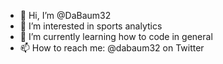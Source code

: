 - 👋 Hi, I’m @DaBaum32
- 👀 I’m interested in sports analytics
- 🌱 I’m currently learning how to code in general
- 📫 How to reach me: @dabaum32 on Twitter

<!---
DaBaum32/DaBaum32 is a ✨ special ✨ repository because its `README.md` (this file) appears on your GitHub profile.
You can click the Preview link to take a look at your changes.
--->
